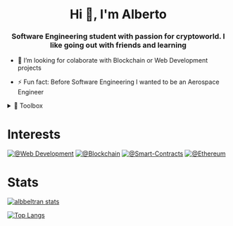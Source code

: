 <h1 align="center">Hi 👋, I'm Alberto</h1>
<h3 align="center">Software Engineering student with passion for cryptoworld. I like going out with friends and learning</h3>

- 🤔 I’m looking for colaborate with Blockchain or Web Development projects

- ⚡ Fun fact: Before Software Engineering I wanted to be an Aerospace Engineer

<details>
  <summary>🧰 Toolbox</summary>
 <h3 align="left"> </h3>

<img src="https://github.com/devicons/devicon/blob/master/icons/html5/html5-original.svg" alt="html" width="50" height="50" /> <img src="https://github.com/devicons/devicon/blob/master/icons/css3/css3-original.svg" alt="css" width="50" height="50" /> <img src="https://github.com/devicons/devicon/blob/master/icons/sass/sass-original.svg" alt="sass" width="50" height="50" /> <img src="https://github.com/devicons/devicon/blob/master/icons/javascript/javascript-original.svg" alt="javascript" width="50" height="50" /> <img src="https://github.com/devicons/devicon/blob/master/icons/nodejs/nodejs-original-wordmark.svg" alt="nodejs" width="50" height="50" /> <img src="https://github.com/devicons/devicon/blob/master/icons/mongodb/mongodb-original-wordmark.svg" alt="mongodb" width="50" height="50" /> <img src="https://github.com/devicons/devicon/blob/master/icons/solidity/solidity-original.svg" alt="solidity logo" width="50" height="50" /> <img src="https://github.com/devicons/devicon/blob/master/icons/c/c-original.svg" alt="C" width="50" height="50" /> <img src="https://github.com/devicons/devicon/blob/master/icons/python/python-original-wordmark.svg" alt="python" width="50" height="50" /> <img src="https://github.com/devicons/devicon/blob/master/icons/git/git-original-wordmark.svg" alt="git" width="50" height="50" /> <img src="https://github.com/devicons/devicon/blob/master/icons/github/github-original-wordmark.svg" alt="github" width="50" height="50" /> <img src="https://github.com/devicons/devicon/blob/master/icons/wordpress/wordpress-original.svg" alt="wordpress" width="50" height="50" /> <img src="https://github.com/devicons/devicon/blob/master/icons/heroku/heroku-original.svg" alt="heroku" width="50" height="50" /> <img src="https://github.com/devicons/devicon/blob/master/icons/slack/slack-original.svg" alt="slack logo" width="50" height="50" />  




</details>

# Interests

[![@Web Development](https://img.shields.io/badge/%40Web%20Development-%20-green)](https://www.geeksforgeeks.org/web-development/) [![@Blockchain](https://img.shields.io/badge/@Blockchain--blue?&logoColor=white)](https://www.blockchain.com/) [![@Smart-Contracts](https://img.shields.io/badge/@Smart_Contracts--blue?&logoColor=white)](https://ethereum.org/en/developers/docs/smart-contracts/) [![@Ethereum](https://img.shields.io/badge/@Ethereum--blue?&logoColor=white)](https://ethereum.org/en)

# Stats
[![albbeltran stats](https://github-readme-stats.vercel.app/api?username=albbeltran&show_icons=true&theme=tokyonight)](https://github.com/albbeltran/github-readme-stats)

[![Top Langs](https://github-readme-stats.vercel.app/api/top-langs/?username=albbeltran&layout=compact&theme=tokyonight&show_icons=true)](https://github.com/albbeltran/github-readme-stats)
